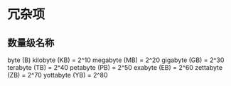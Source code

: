# 冗杂项

## 数量级名称

byte (B) 
kilobyte (KB) = 2^10 
megabyte (MB) = 2^20 
gigabyte (GB) = 2^30 
terabyte (TB) = 2^40 
petabyte (PB) = 2^50 
exabyte  (EB) = 2^60 
zettabyte (ZB) = 2^70 
yottabyte (YB) = 2^80 

